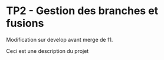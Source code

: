 # TP2 - Gestion des branches et fusions

Modification sur develop avant merge de f1.

Ceci est une description du projet

